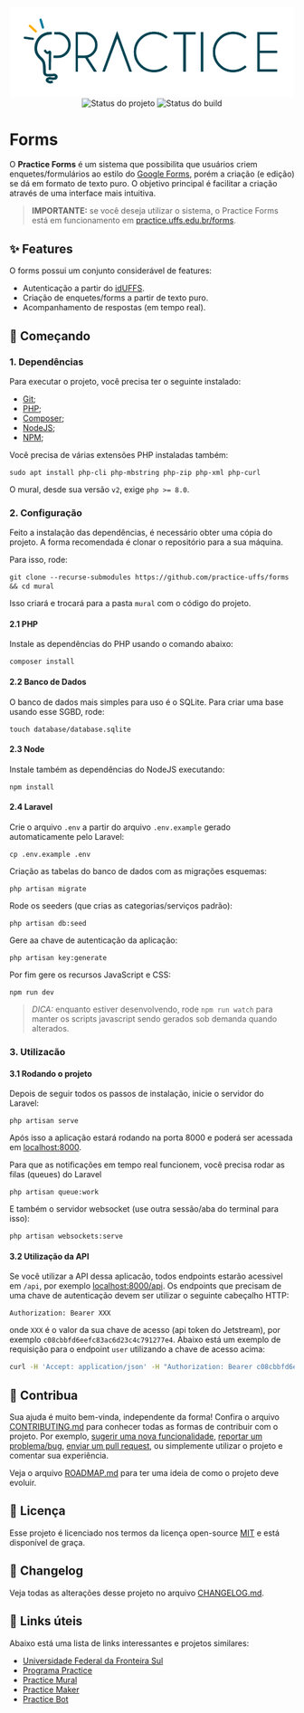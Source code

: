 <p align="center">
    <img width="600" src=".github/logo.png" title="Logo do projeto"><br />
    <img src="https://img.shields.io/maintenance/yes/2021?style=for-the-badge" title="Status do projeto">
    <img src="https://img.shields.io/github/workflow/status/practice-uffs/forms/ci.uffs.cc?label=Build&logo=github&logoColor=white&style=for-the-badge" title="Status do build">
</p>

# Forms

O **Practice Forms** é um sistema que possibilita que usuários criem enquetes/formulários ao estilo do [Google Forms](https://google.com/forms), porém a criação (e edição) se dá em formato de texto puro. O objetivo principal é facilitar a criação através de uma interface mais intuitiva.

> **IMPORTANTE:** se você deseja utilizar o sistema, o Practice Forms está em funcionamento em [practice.uffs.edu.br/forms](https://practice.uffs.edu.br/forms).

## ✨ Features

O forms possui um conjunto considerável de features:

* Autenticação a partir do [idUFFS](https://id.uffs.edu.br).
* Criação de enquetes/forms a partir de texto puro.
* Acompanhamento de respostas (em tempo real).

## 🚀 Começando

### 1. Dependências

Para executar o projeto, você precisa ter o seguinte instalado:

- [Git](https://git-scm.com);
- [PHP](https://www.php.net/downloads);
- [Composer](https://getcomposer.org/download/);
- [NodeJS](https://nodejs.org/en/);
- [NPM](https://www.npmjs.com/package/npm);

Você precisa de várias extensões PHP instaladas também:

```
sudo apt install php-cli php-mbstring php-zip php-xml php-curl
```

O mural, desde sua versão `v2`, exige `php >= 8.0`.

### 2. Configuração

Feito a instalação das dependências, é necessário obter uma cópia do projeto. A forma recomendada é clonar o repositório para a sua máquina.

Para isso, rode:

```
git clone --recurse-submodules https://github.com/practice-uffs/forms && cd mural
```

Isso criará e trocará para a pasta `mural` com o código do projeto.

#### 2.1 PHP

Instale as dependências do PHP usando o comando abaixo:

```
composer install
```

#### 2.2 Banco de Dados

O banco de dados mais simples para uso é o SQLite. Para criar uma base usando esse SGBD, rode:

```
touch database/database.sqlite
```

#### 2.3 Node

Instale também as dependências do NodeJS executando:

```
npm install
```

#### 2.4 Laravel

Crie o arquivo `.env` a partir do arquivo `.env.example` gerado automaticamente pelo Laravel:

```
cp .env.example .env
```

Criação as tabelas do banco de dados com as migrações esquemas:

```
php artisan migrate
```

Rode os seeders (que crias as categorias/serviços padrão):

```
php artisan db:seed
```

Gere aa chave de autenticação da aplicação:

```
php artisan key:generate
```

Por fim gere os recursos JavaScript e CSS:

```
npm run dev
```

>*DICA:* enquanto estiver desenvolvendo, rode `npm run watch` para manter os scripts javascript sendo gerados sob demanda quando alterados.

### 3. Utilizacão

#### 3.1 Rodando o projeto

Depois de seguir todos os passos de instalação, inicie o servidor do Laravel:

```
php artisan serve
```

Após isso a aplicação estará rodando na porta 8000 e poderá ser acessada em [localhost:8000](http://localhost:8000).

Para que as notificações em tempo real funcionem, você precisa rodar as filas (queues) do Laravel

```
php artisan queue:work
```

E também o servidor websocket (use outra sessão/aba do terminal para isso):

```
php artisan websockets:serve
```

#### 3.2 Utilização da API

Se você utilizar a API dessa aplicacão, todos endpoints estarão acessivel em `/api`, por exemplo [localhost:8000/api](http://localhost:8000/api). Os endpoints que precisam de uma chave de autenticação devem ser utilizar o seguinte cabeçalho HTTP:

```
Authorization: Bearer XXX
```

onde `XXX` é o valor da sua chave de acesso (api token do Jetstream), por exemplo `c08cbbfd6eefc83ac6d23c4c791277e4`.
Abaixo está um exemplo de requisição para o endpoint `user` utilizando a chave de acesso acima:

```bash
curl -H 'Accept: application/json' -H "Authorization: Bearer c08cbbfd6eefc83ac6d23c4c791277e4" http://localhost:8080/api/user
```

## 🤝 Contribua

Sua ajuda é muito bem-vinda, independente da forma! Confira o arquivo [CONTRIBUTING.md](CONTRIBUTING.md) para conhecer todas as formas de contribuir com o projeto. Por exemplo, [sugerir uma nova funcionalidade](https://github.com/practice-uffs/forms/issues/new?assignees=&labels=&template=feature_request.md&title=), [reportar um problema/bug](https://github.com/practice-uffs/forms/issues/new?assignees=&labels=bug&template=bug_report.md&title=), [enviar um pull request](https://github.com/ccuffs/hacktoberfest/blob/master/docs/tutorial-pull-request.md), ou simplemente utilizar o projeto e comentar sua experiência.

Veja o arquivo [ROADMAP.md](ROADMAP.md) para ter uma ideia de como o projeto deve evoluir.


## 🎫 Licença

Esse projeto é licenciado nos termos da licença open-source [MIT](https://choosealicense.com/licenses/mit) e está disponível de graça.

## 🧬 Changelog

Veja todas as alterações desse projeto no arquivo [CHANGELOG.md](CHANGELOG.md).

## 🧪 Links úteis

Abaixo está uma lista de links interessantes e projetos similares:

* [Universidade Federal da Fronteira Sul](https://www.uffs.edu.br)
* [Programa Practice](https://practice.uffs.cc)
* [Practice Mural](https://github.com/practice-uffs/mural)
* [Practice Maker](https://github.com/practice-uffs/maker)
* [Practice Bot](https://github.com/practice-uffs/bot)
